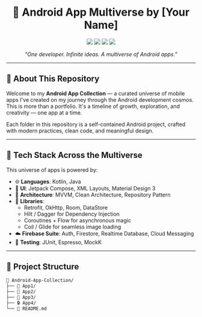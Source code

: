 <h1 align="center">📱 Android App Multiverse by [Your Name]</h1>
<p align="center">
  <img src="https://img.shields.io/badge/Android-Projects-brightgreen?style=flat-square&logo=android" />
  <img src="https://img.shields.io/badge/Kotlin-💜-purple?style=flat-square&logo=kotlin" />
  <img src="https://img.shields.io/badge/Java-%E2%98%95-orange?style=flat-square&logo=java" />
  <img src="https://img.shields.io/badge/MVVM-Architecture-blue?style=flat-square" />
</p>

<p align="center">
  <em>“One developer. Infinite ideas. A multiverse of Android apps.”</em>
</p>

---

## 🧭 About This Repository

Welcome to my **Android App Collection** — a curated universe of mobile apps I've created on my journey through the Android development cosmos. This is more than a portfolio. It's a timeline of growth, exploration, and creativity — one app at a time.

Each folder in this repository is a self-contained Android project, crafted with modern practices, clean code, and meaningful design.

---

## 🚀 Tech Stack Across the Multiverse

This universe of apps is powered by:

- 🌐 **Languages**: Kotlin, Java  
- 🎨 **UI**: Jetpack Compose, XML Layouts, Material Design 3  
- 🧠 **Architecture**: MVVM, Clean Architecture, Repository Pattern  
- 🔧 **Libraries**:  
  - Retrofit, OkHttp, Room, DataStore  
  - Hilt / Dagger for Dependency Injection  
  - Coroutines + Flow for asynchronous magic  
  - Coil / Glide for seamless image loading  
- ☁️ **Firebase Suite**: Auth, Firestore, Realtime Database, Cloud Messaging  
- 🧪 **Testing**: JUnit, Espresso, MockK

---

## 🧱 Project Structure

```bash
📁 Android-App-Collection/
├── 🚧 App1/
├── 🚀 App2/
├── 🧪 App3/
├── 🔒 App4/
└── 📎 README.md


